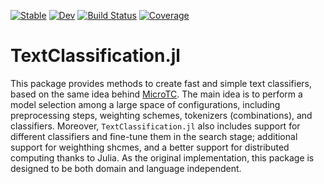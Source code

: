 
[![Stable](https://img.shields.io/badge/docs-stable-blue.svg)](https://sadit.github.io/TextClassification.jl/stable)
[![Dev](https://img.shields.io/badge/docs-dev-blue.svg)](https://sadit.github.io/TextClassification.jl/dev)
[![Build Status](https://github.com/sadit/TextClassification.jl/workflows/CI/badge.svg)](https://github.com/sadit/TextClassification.jl/actions)
[![Coverage](https://codecov.io/gh/sadit/TextClassification.jl/branch/main/graph/badge.svg)](https://codecov.io/gh/sadit/TextClassification.jl)                        

# TextClassification.jl

This package provides methods to create fast and simple text classifiers, based on the same idea behind [MicroTC](https://github.com/INGEOTEC/microtc).
The main idea is to perform a model selection among a large space of configurations, including preprocessing steps, weighting schemes, tokenizers (combinations), and classifiers. Moreover, `TextClassification.jl` also includes support for different classifiers and fine-tune them in the search stage; additional support for weighthing shcmes, and a better support for distributed computing thanks to Julia. As the original implementation, this package is designed to be both domain and language independent.


